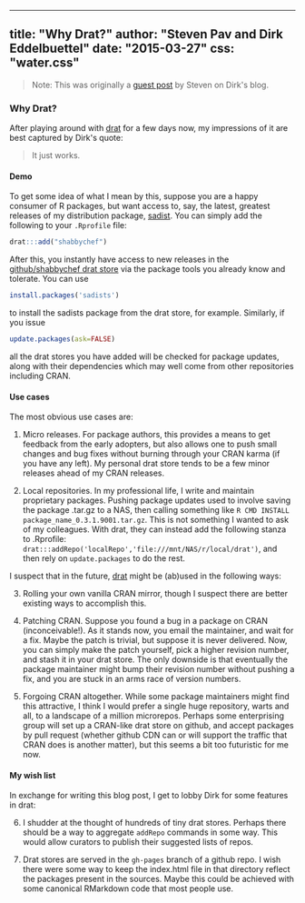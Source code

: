 <!--
%\VignetteIndexEntry{Why Drat?}
%\VignetteEngine{simplermarkdown::mdweave_to_html}
%\VignetteEncoding{UTF-8}
-->
---
title: "Why Drat?"
author: "Steven Pav and Dirk Eddelbuettel"
date: "2015-03-27"
css: "water.css"
---

> Note: This was originally a 
> [guest post](https://dirk.eddelbuettel.com/blog/2015/03/13/)
> by Steven on Dirk's blog.

### Why Drat?

After playing around with [drat](https://dirk.eddelbuettel.com/code/drat.html) for a few
days now, my impressions of it are best captured by Dirk's quote:

> It just works.

#### Demo

To get some idea of what I mean by this, suppose you are a happy consumer of
R packages, but want access to, say, the latest, greatest releases of my distribution 
package, [sadist](https://github.com/shabbychef/sadists). 
You can simply add the following to your `.Rprofile` file:

```r
drat:::add("shabbychef")
```

After this, you instantly have access to new releases in the [github/shabbychef drat store](https://github.com/shabbychef/drat/tree/gh-pages) via the
package tools you already know and tolerate. You can use

```r
install.packages('sadists')
```

to install the sadists package from the drat store, for example. 
Similarly, if you issue

```r
update.packages(ask=FALSE)
```

all the drat stores you have added will be checked for package updates, along 
with their dependencies which may well come from other repositories including CRAN.

#### Use cases

The most obvious use cases are:

1. Micro releases. For package authors, this provides a means to get feedback 
from the early adopters, but also allows one to
push small changes and bug fixes without burning through your CRAN karma (if you have any left).
My personal drat store tends to be a few minor releases ahead of my CRAN releases.

2. Local repositories. In my professional life, I write and maintain proprietary packages.
Pushing package updates used to involve saving the package .tar.gz to a NAS, then calling
something like `R CMD INSTALL package_name_0.3.1.9001.tar.gz`. This is not something I wanted
to ask of my colleagues. With drat, they can instead add the following stanza to .Rprofile:
`drat:::addRepo('localRepo','file:///mnt/NAS/r/local/drat')`, and then rely on `update.packages`
to do the rest.

I suspect that in the future, [drat](https://dirk.eddelbuettel.com/code/drat.html) might be (ab)used in the following ways:

3. Rolling your own vanilla CRAN mirror, though I suspect there are better existing
ways to accomplish this.

4. Patching CRAN. Suppose you found a bug in a package on CRAN (inconceivable!). As it stands
now, you email the maintainer, and wait for a fix. Maybe the patch is trivial, but suppose it is 
never delivered. Now, you can simply make the patch yourself, pick a higher revision number, and stash
it in your drat store. The only downside is that eventually the package maintainer might 
bump their revision number without pushing a fix, and you are stuck in an arms race of version
numbers.

5. Forgoing CRAN altogether. While some package maintainers might find this attractive, I think I would
prefer a single huge repository, warts and all, to a landscape of a million microrepos. Perhaps some 
enterprising group will set up a CRAN-like drat store on github, and accept packages by pull request 
(whether github CDN can or will support the traffic that CRAN does is another matter), but this seems
a bit too futuristic for me now.

#### My wish list

In exchange for writing this blog post, I get to lobby Dirk for some features in drat:

6. I shudder at the thought of hundreds of tiny drat stores. Perhaps there should be a way to aggregate ```addRepo```
commands in some way. This would allow curators to publish their suggested lists of repos.

7. Drat stores are served in the `gh-pages` branch of a github repo. I wish there were some way to keep the 
index.html file in that directory reflect the packages present in the sources. Maybe this could be achieved with 
some canonical RMarkdown code that most people use.


